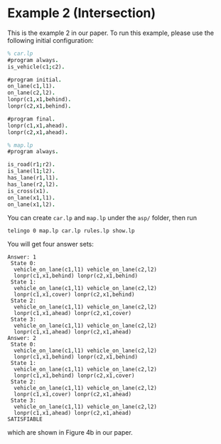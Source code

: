 # Example 2 (Intersection)

This is the example 2 in our paper. To run this example, please use the following initial configuration:

```prolog
% car.lp
#program always.
is_vehicle(c1;c2).

#program initial.
on_lane(c1,l1).
on_lane(c2,l2).
lonpr(c1,x1,behind).
lonpr(c2,x1,behind).

#program final.
lonpr(c1,x1,ahead).
lonpr(c2,x1,ahead).
```

```prolog
% map.lp
#program always.

is_road(r1;r2).
is_lane(l1;l2).
has_lane(r1,l1).
has_lane(r2,l2).
is_cross(x1).
on_lane(x1,l1).
on_lane(x1,l2).
```

You can create `car.lp` and `map.lp` under the `asp/` folder, then run
```shell
telingo 0 map.lp car.lp rules.lp show.lp
```
You will get four answer sets:
```
Answer: 1
 State 0:
  vehicle_on_lane(c1,l1) vehicle_on_lane(c2,l2)
  lonpr(c1,x1,behind) lonpr(c2,x1,behind)
 State 1:
  vehicle_on_lane(c1,l1) vehicle_on_lane(c2,l2)
  lonpr(c1,x1,cover) lonpr(c2,x1,behind)
 State 2:
  vehicle_on_lane(c1,l1) vehicle_on_lane(c2,l2)
  lonpr(c1,x1,ahead) lonpr(c2,x1,cover)
 State 3:
  vehicle_on_lane(c1,l1) vehicle_on_lane(c2,l2)
  lonpr(c1,x1,ahead) lonpr(c2,x1,ahead)
Answer: 2
 State 0:
  vehicle_on_lane(c1,l1) vehicle_on_lane(c2,l2)
  lonpr(c1,x1,behind) lonpr(c2,x1,behind)
 State 1:
  vehicle_on_lane(c1,l1) vehicle_on_lane(c2,l2)
  lonpr(c1,x1,behind) lonpr(c2,x1,cover)
 State 2:
  vehicle_on_lane(c1,l1) vehicle_on_lane(c2,l2)
  lonpr(c1,x1,cover) lonpr(c2,x1,ahead)
 State 3:
  vehicle_on_lane(c1,l1) vehicle_on_lane(c2,l2)
  lonpr(c1,x1,ahead) lonpr(c2,x1,ahead)
SATISFIABLE
```
which are shown in Figure 4b in our paper.